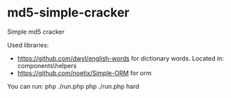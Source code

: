 # md5-simple-cracker
Simple md5 cracker

Used libraries:
 - https://github.com/dwyl/english-words for dictionary words.
Located in: components\helpers
 - https://github.com/noetix/Simple-ORM for orm
 
 You can run:
  php ./run.php
  php ./run.php hard
